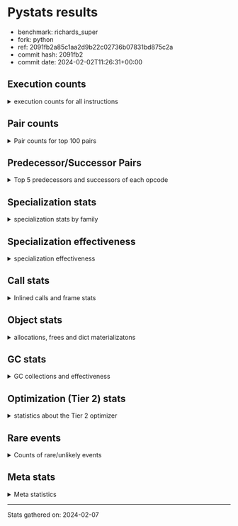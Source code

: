 
# Pystats results

- benchmark: richards_super
- fork: python
- ref: 2091fb2a85c1aa2d9b22c02736b07831bd875c2a
- commit hash: 2091fb2
- commit date: 2024-02-02T11:26:31+00:00

## Execution counts

<details>
<summary> execution counts for all instructions </summary>

|Name | Count | Self | Cumulative | Miss ratio | 
|---|---:|---:|---:|---:|
| LOAD_FAST | 348,289,860 | 21.9% | 21.9% |  |
| LOAD_ATTR_INSTANCE_VALUE | 146,778,480 | 9.2% | 31.1% | 34.9% |
| TO_BOOL_BOOL | 101,068,140 | 6.4% | 37.5% |  |
| CALL_PY_EXACT_ARGS | 82,093,240 | 5.2% | 42.6% | 8.5% |
| RESUME_CHECK | 81,965,500 | 5.2% | 47.8% | 0.0% |
| POP_JUMP_IF_FALSE | 81,216,640 | 5.1% | 52.9% |  |
| RETURN_VALUE | 72,657,020 | 4.6% | 57.5% |  |
| LOAD_ATTR_METHOD_WITH_VALUES | 72,039,760 | 4.5% | 62.0% | 44.6% |
| STORE_ATTR_INSTANCE_VALUE | 69,153,620 | 4.3% | 66.4% | 22.7% |
| STORE_FAST | 65,669,440 | 4.1% | 70.5% |  |
| LOAD_CONST | 52,642,240 | 3.3% | 73.8% |  |
| POP_TOP | 48,842,720 | 3.1% | 76.9% |  |
| COPY | 48,068,020 | 3.0% | 79.9% |  |
| LOAD_FAST_LOAD_FAST | 41,521,760 | 2.6% | 82.5% |  |
| LOAD_GLOBAL_MODULE | 41,305,880 | 2.6% | 85.1% |  |
| POP_JUMP_IF_NOT_NONE | 30,754,880 | 1.9% | 87.0% |  |
| POP_JUMP_IF_NONE | 22,455,200 | 1.4% | 88.4% |  |
| POP_JUMP_IF_TRUE | 22,014,180 | 1.4% | 89.8% |  |
| LOAD_GLOBAL_BUILTIN | 21,053,720 | 1.3% | 91.1% |  |
| ENTER_EXECUTOR | 17,460,400 | 1.1% | 92.2% |  |
| UNARY_NOT | 15,207,200 | 1.0% | 93.2% |  |
| COMPARE_OP_INT | 13,016,100 | 0.8% | 94.0% |  |
| JUMP_FORWARD | 10,812,160 | 0.7% | 94.7% |  |
| RETURN_CONST | 10,531,840 | 0.7% | 95.4% |  |
| LOAD_DEREF | 10,527,520 | 0.7% | 96.0% |  |
| COPY_FREE_VARS | 10,527,440 | 0.7% | 96.7% |  |
| LOAD_SUPER_ATTR_METHOD | 10,527,200 | 0.7% | 97.3% |  |
| CALL_ISINSTANCE | 10,526,320 | 0.7% | 98.0% |  |
| SWAP | 7,980,560 | 0.5% | 98.5% |  |
| BINARY_OP_ADD_INT | 7,468,540 | 0.5% | 99.0% |  |
| BINARY_SUBSCR_LIST_INT | 6,807,160 | 0.4% | 99.4% |  |
| BINARY_OP | 4,001,820 | 0.3% | 99.7% |  |
| BINARY_OP_SUBTRACT_INT | 2,001,160 | 0.1% | 99.8% |  |
| NOP | 1,859,120 | 0.1% | 99.9% |  |
| FOR_ITER_RANGE | 745,380 | 0.0% | 99.9% |  |
| STORE_SUBSCR_LIST_INT | 402,120 | 0.0% | 100.0% |  |
| GET_ITER | 372,560 | 0.0% | 100.0% |  |
| STORE_ATTR | 4,880 | 0.0% | 100.0% |  |
| LOAD_ATTR | 3,680 | 0.0% | 100.0% |  |
| LOAD_GLOBAL | 3,680 | 0.0% | 100.0% |  |
| EXIT_INIT_CHECK | 3,640 | 0.0% | 100.0% |  |
| CALL_ALLOC_AND_ENTER_INIT | 3,640 | 0.0% | 100.0% |  |
| CALL | 3,540 | 0.0% | 100.0% |  |
| BUILD_LIST | 1,280 | 0.0% | 100.0% |  |
| JUMP_BACKWARD | 1,000 | 0.0% | 100.0% |  |
| RESUME | 760 | 0.0% | 100.0% | 2.6% |
| INTERPRETER_EXIT | 680 | 0.0% | 100.0% |  |
| TO_BOOL | 600 | 0.0% | 100.0% |  |
| PUSH_NULL | 480 | 0.0% | 100.0% |  |
| EXTENDED_ARG | 480 | 0.0% | 100.0% |  |
| COMPARE_OP | 440 | 0.0% | 100.0% |  |
| LOAD_SUPER_ATTR | 320 | 0.0% | 100.0% |  |
| CALL_BUILTIN_CLASS | 200 | 0.0% | 100.0% |  |
| FOR_ITER | 120 | 0.0% | 100.0% |  |
| LOAD_ATTR_MODULE | 120 | 0.0% | 100.0% |  |
| BINARY_SUBSCR | 80 | 0.0% | 100.0% |  |
| STORE_SUBSCR | 80 | 0.0% | 100.0% |  |
| CALL_FUNCTION_EX | 80 | 0.0% | 100.0% |  |
| BINARY_OP_SUBTRACT_FLOAT | 60 | 0.0% | 100.0% |  |


</details>

## Pair counts

<details>
<summary> Pair counts for top 100 pairs </summary>

|Pair | Count | Self | Cumulative | 
|---|---:|---:|---:|
| LOAD_FAST LOAD_ATTR_INSTANCE_VALUE | 121,981,900 | 7.7% | 7.7% |
| CALL_PY_EXACT_ARGS RESUME_CHECK | 71,434,600 | 4.5% | 12.2% |
| TO_BOOL_BOOL POP_JUMP_IF_FALSE | 63,846,900 | 4.0% | 16.2% |
| LOAD_FAST LOAD_ATTR_METHOD_WITH_VALUES | 59,944,920 | 3.8% | 19.9% |
| RESUME_CHECK LOAD_FAST | 53,968,440 | 3.4% | 23.3% |
| POP_TOP LOAD_FAST | 44,748,080 | 2.8% | 26.2% |
| LOAD_FAST STORE_ATTR_INSTANCE_VALUE | 44,128,800 | 2.8% | 28.9% |
| STORE_FAST LOAD_FAST | 42,916,240 | 2.7% | 31.6% |
| LOAD_ATTR_METHOD_WITH_VALUES CALL_PY_EXACT_ARGS | 41,470,820 | 2.6% | 34.2% |
| STORE_ATTR_INSTANCE_VALUE LOAD_FAST | 40,645,900 | 2.6% | 36.8% |
| COPY TO_BOOL_BOOL | 40,087,300 | 2.5% | 39.3% |
| POP_JUMP_IF_FALSE LOAD_FAST | 32,679,840 | 2.1% | 41.4% |
| LOAD_CONST LOAD_FAST | 29,192,800 | 1.8% | 43.2% |
| LOAD_ATTR_INSTANCE_VALUE COPY | 28,600,200 | 1.8% | 45.0% |
| POP_JUMP_IF_NOT_NONE LOAD_FAST | 25,419,040 | 1.6% | 46.6% |
| RETURN_VALUE RETURN_VALUE | 24,772,160 | 1.6% | 48.2% |
| LOAD_ATTR_INSTANCE_VALUE STORE_FAST | 24,749,900 | 1.6% | 49.7% |
| LOAD_FAST POP_JUMP_IF_NOT_NONE | 23,315,520 | 1.5% | 51.2% |
| RETURN_VALUE TO_BOOL_BOOL | 23,233,060 | 1.5% | 52.6% |
| LOAD_FAST POP_JUMP_IF_NONE | 22,455,200 | 1.4% | 54.0% |
| TO_BOOL_BOOL POP_JUMP_IF_TRUE | 22,014,080 | 1.4% | 55.4% |
| LOAD_FAST RETURN_VALUE | 21,297,360 | 1.3% | 56.8% |
| LOAD_ATTR_INSTANCE_VALUE LOAD_FAST | 20,470,740 | 1.3% | 58.1% |
| POP_JUMP_IF_FALSE POP_TOP | 19,560,460 | 1.2% | 59.3% |
| LOAD_ATTR_INSTANCE_VALUE CALL_PY_EXACT_ARGS | 17,463,800 | 1.1% | 60.4% |
| POP_JUMP_IF_NONE ENTER_EXECUTOR | 17,059,500 | 1.1% | 61.5% |
| LOAD_FAST_LOAD_FAST STORE_ATTR_INSTANCE_VALUE | 16,746,520 | 1.1% | 62.5% |
| RETURN_VALUE STORE_FAST | 15,846,720 | 1.0% | 63.5% |
| STORE_ATTR_INSTANCE_VALUE LOAD_CONST | 15,387,440 | 1.0% | 64.5% |
| TO_BOOL_BOOL UNARY_NOT | 15,207,160 | 1.0% | 65.4% |
| LOAD_ATTR_INSTANCE_VALUE TO_BOOL_BOOL | 15,207,120 | 1.0% | 66.4% |
| LOAD_ATTR_METHOD_WITH_VALUES LOAD_FAST_LOAD_FAST | 14,245,720 | 0.9% | 67.3% |
| LOAD_FAST_LOAD_FAST CALL_PY_EXACT_ARGS | 14,245,680 | 0.9% | 68.2% |
| LOAD_ATTR_METHOD_WITH_VALUES LOAD_FAST | 14,116,900 | 0.9% | 69.1% |
| LOAD_FAST LOAD_GLOBAL_MODULE | 13,778,720 | 0.9% | 69.9% |
| COMPARE_OP_INT POP_JUMP_IF_FALSE | 13,016,100 | 0.8% | 70.8% |
| LOAD_ATTR_INSTANCE_VALUE RETURN_VALUE | 12,933,060 | 0.8% | 71.6% |
| LOAD_ATTR_INSTANCE_VALUE LOAD_CONST | 12,351,780 | 0.8% | 72.3% |
| LOAD_FAST STORE_FAST | 12,201,120 | 0.8% | 73.1% |
| LOAD_GLOBAL_MODULE TO_BOOL_BOOL | 12,014,120 | 0.8% | 73.9% |
| ENTER_EXECUTOR LOAD_ATTR_METHOD_WITH_VALUES | 11,487,300 | 0.7% | 74.6% |
| UNARY_NOT COPY | 11,487,200 | 0.7% | 75.3% |
| POP_JUMP_IF_TRUE POP_TOP | 11,487,200 | 0.7% | 76.0% |
| POP_JUMP_IF_FALSE LOAD_GLOBAL_MODULE | 11,242,760 | 0.7% | 76.7% |
| RESUME_CHECK LOAD_CONST | 10,660,440 | 0.7% | 77.4% |
| JUMP_FORWARD LOAD_FAST | 10,625,920 | 0.7% | 78.1% |
| STORE_ATTR_INSTANCE_VALUE RETURN_CONST | 10,530,200 | 0.7% | 78.7% |
| RESUME_CHECK LOAD_FAST_LOAD_FAST | 10,527,640 | 0.7% | 79.4% |
| RETURN_CONST POP_TOP | 10,527,520 | 0.7% | 80.1% |
| LOAD_DEREF LOAD_FAST | 10,527,360 | 0.7% | 80.7% |
| COPY_FREE_VARS RESUME_CHECK | 10,527,260 | 0.7% | 81.4% |
| LOAD_GLOBAL_BUILTIN LOAD_DEREF | 10,527,200 | 0.7% | 82.0% |
| LOAD_SUPER_ATTR_METHOD LOAD_FAST_LOAD_FAST | 10,527,060 | 0.7% | 82.7% |
| LOAD_FAST LOAD_SUPER_ATTR_METHOD | 10,527,040 | 0.7% | 83.4% |
| LOAD_GLOBAL_BUILTIN LOAD_FAST | 10,526,520 | 0.7% | 84.0% |
| CALL_PY_EXACT_ARGS COPY_FREE_VARS | 10,526,380 | 0.7% | 84.7% |
| LOAD_FAST_LOAD_FAST LOAD_ATTR_INSTANCE_VALUE | 10,526,360 | 0.7% | 85.4% |
| POP_JUMP_IF_TRUE LOAD_GLOBAL_BUILTIN | 10,526,240 | 0.7% | 86.0% |
| STORE_FAST LOAD_GLOBAL_BUILTIN | 10,526,240 | 0.7% | 86.7% |
| CALL_ISINSTANCE TO_BOOL_BOOL | 10,526,240 | 0.7% | 87.3% |
| LOAD_GLOBAL_MODULE CALL_ISINSTANCE | 10,526,240 | 0.7% | 88.0% |
| POP_JUMP_IF_FALSE RETURN_VALUE | 9,039,220 | 0.6% | 88.6% |
| COPY LOAD_ATTR_INSTANCE_VALUE | 7,980,360 | 0.5% | 89.1% |
| SWAP STORE_ATTR_INSTANCE_VALUE | 7,980,360 | 0.5% | 89.6% |
| LOAD_ATTR_INSTANCE_VALUE POP_JUMP_IF_NOT_NONE | 7,439,320 | 0.5% | 90.0% |
| LOAD_FAST CALL_PY_EXACT_ARGS | 7,179,920 | 0.5% | 90.5% |
| LOAD_CONST BINARY_OP_ADD_INT | 7,067,280 | 0.4% | 90.9% |
| RETURN_VALUE POP_TOP | 6,939,080 | 0.4% | 91.4% |
| POP_JUMP_IF_FALSE LOAD_CONST | 6,834,880 | 0.4% | 91.8% |
| RESUME_CHECK LOAD_GLOBAL_MODULE | 6,807,840 | 0.4% | 92.2% |
| LOAD_FAST BINARY_SUBSCR_LIST_INT | 6,807,120 | 0.4% | 92.7% |
| LOAD_CONST STORE_FAST | 6,806,560 | 0.4% | 93.1% |
| STORE_FAST JUMP_FORWARD | 6,719,840 | 0.4% | 93.5% |
| BINARY_OP_ADD_INT SWAP | 5,579,380 | 0.4% | 93.9% |
| LOAD_GLOBAL_MODULE COMPARE_OP_INT | 5,482,120 | 0.3% | 94.2% |
| LOAD_GLOBAL_MODULE LOAD_ATTR_INSTANCE_VALUE | 5,321,360 | 0.3% | 94.5% |
| BINARY_SUBSCR_LIST_INT STORE_FAST | 5,319,180 | 0.3% | 94.9% |
| LOAD_GLOBAL_MODULE COPY | 5,206,840 | 0.3% | 95.2% |
| ENTER_EXECUTOR POP_JUMP_IF_FALSE | 4,353,260 | 0.3% | 95.5% |
| POP_TOP JUMP_FORWARD | 4,092,320 | 0.3% | 95.7% |
| LOAD_CONST BINARY_OP | 3,998,640 | 0.3% | 96.0% |
| LOAD_ATTR_INSTANCE_VALUE COMPARE_OP_INT | 3,961,200 | 0.2% | 96.2% |
| POP_JUMP_IF_NOT_NONE LOAD_FAST_LOAD_FAST | 3,848,800 | 0.2% | 96.5% |
| POP_JUMP_IF_NONE LOAD_FAST | 3,774,720 | 0.2% | 96.7% |
| STORE_FAST LOAD_GLOBAL_MODULE | 3,720,400 | 0.2% | 97.0% |
| UNARY_NOT RETURN_VALUE | 3,720,000 | 0.2% | 97.2% |
| LOAD_CONST COMPARE_OP_INT | 3,572,560 | 0.2% | 97.4% |
| LOAD_FAST COPY | 2,773,680 | 0.2% | 97.6% |
| BINARY_OP LOAD_CONST | 2,398,580 | 0.2% | 97.7% |
| LOAD_ATTR_INSTANCE_VALUE LOAD_GLOBAL_MODULE | 2,232,560 | 0.1% | 97.9% |
| LOAD_CONST BINARY_OP_SUBTRACT_INT | 2,001,120 | 0.1% | 98.0% |
| STORE_ATTR_INSTANCE_VALUE LOAD_GLOBAL_MODULE | 1,916,820 | 0.1% | 98.1% |
| RETURN_VALUE LOAD_FAST | 1,863,200 | 0.1% | 98.2% |
| NOP LOAD_FAST | 1,859,040 | 0.1% | 98.4% |
| POP_JUMP_IF_FALSE NOP | 1,859,040 | 0.1% | 98.5% |
| POP_JUMP_IF_NONE LOAD_FAST_LOAD_FAST | 1,620,320 | 0.1% | 98.6% |
| STORE_FAST LOAD_CONST | 1,600,000 | 0.1% | 98.7% |
| BINARY_OP_SUBTRACT_INT SWAP | 1,599,980 | 0.1% | 98.8% |
| LOAD_GLOBAL_MODULE CALL_PY_EXACT_ARGS | 1,599,880 | 0.1% | 98.9% |
| LOAD_ATTR_METHOD_WITH_VALUES LOAD_GLOBAL_MODULE | 1,599,760 | 0.1% | 99.0% |


</details>

## Predecessor/Successor Pairs

<details>
<summary> Top 5 predecessors and successors of each opcode </summary>

### CACHE

<details>
<summary> Successors and predecessors for CACHE </summary>

|Successors | Count | Percentage | 
|---|---:|---:|
| RESUME_CHECK | 420 | 61.8% |
| RESUME | 140 | 20.6% |
| COPY_FREE_VARS | 120 | 17.6% |


</details>

### BINARY_SUBSCR

<details>
<summary> Successors and predecessors for BINARY_SUBSCR </summary>

|Predecessors | Count | Percentage | 
|---|---:|---:|
| LOAD_FAST | 80 | 100.0% |

|Successors | Count | Percentage | 
|---|---:|---:|
| BINARY_SUBSCR_LIST_INT | 40 | 50.0% |
| LOAD_FAST | 20 | 25.0% |
| STORE_FAST | 20 | 25.0% |


</details>

### EXIT_INIT_CHECK

<details>
<summary> Successors and predecessors for EXIT_INIT_CHECK </summary>

|Predecessors | Count | Percentage | 
|---|---:|---:|
| RETURN_CONST | 3,640 | 100.0% |

|Successors | Count | Percentage | 
|---|---:|---:|
| RETURN_VALUE | 3,640 | 100.0% |


</details>

### GET_ITER

<details>
<summary> Successors and predecessors for GET_ITER </summary>

|Predecessors | Count | Percentage | 
|---|---:|---:|
| LOAD_GLOBAL_MODULE | 372,300 | 99.9% |
| CALL_BUILTIN_CLASS | 140 | 0.0% |
| LOAD_FAST | 80 | 0.0% |
| CALL | 20 | 0.0% |
| LOAD_GLOBAL | 20 | 0.0% |

|Successors | Count | Percentage | 
|---|---:|---:|
| FOR_ITER_RANGE | 372,360 | 99.9% |
| EXTENDED_ARG | 160 | 0.0% |
| FOR_ITER | 40 | 0.0% |


</details>

### INTERPRETER_EXIT

<details>
<summary> Successors and predecessors for INTERPRETER_EXIT </summary>

|Predecessors | Count | Percentage | 
|---|---:|---:|
| RETURN_CONST | 680 | 100.0% |


</details>

### NOP

<details>
<summary> Successors and predecessors for NOP </summary>

|Predecessors | Count | Percentage | 
|---|---:|---:|
| POP_JUMP_IF_FALSE | 1,859,040 | 100.0% |
| POP_TOP | 80 | 0.0% |

|Successors | Count | Percentage | 
|---|---:|---:|
| LOAD_FAST | 1,859,040 | 100.0% |
| LOAD_DEREF | 80 | 0.0% |


</details>

### POP_TOP

<details>
<summary> Successors and predecessors for POP_TOP </summary>

|Predecessors | Count | Percentage | 
|---|---:|---:|
| POP_JUMP_IF_FALSE | 19,560,460 | 40.0% |
| POP_JUMP_IF_TRUE | 11,487,200 | 23.5% |
| RETURN_CONST | 10,527,520 | 21.6% |
| RETURN_VALUE | 6,939,080 | 14.2% |
| ENTER_EXECUTOR | 328,100 | 0.7% |

|Successors | Count | Percentage | 
|---|---:|---:|
| LOAD_FAST | 44,748,080 | 91.6% |
| JUMP_FORWARD | 4,092,320 | 8.4% |
| RETURN_CONST | 960 | 0.0% |
| LOAD_GLOBAL_MODULE | 720 | 0.0% |
| LOAD_GLOBAL | 240 | 0.0% |


</details>

### PUSH_NULL

<details>
<summary> Successors and predecessors for PUSH_NULL </summary>

|Predecessors | Count | Percentage | 
|---|---:|---:|
| LOAD_FAST | 320 | 66.7% |
| LOAD_DEREF | 80 | 16.7% |
| LOAD_ATTR_MODULE | 60 | 12.5% |
| LOAD_ATTR | 20 | 4.2% |

|Successors | Count | Percentage | 
|---|---:|---:|
| CALL | 400 | 83.3% |
| LOAD_FAST | 80 | 16.7% |


</details>

### RETURN_VALUE

<details>
<summary> Successors and predecessors for RETURN_VALUE </summary>

|Predecessors | Count | Percentage | 
|---|---:|---:|
| RETURN_VALUE | 24,772,160 | 34.1% |
| LOAD_FAST | 21,297,360 | 29.3% |
| LOAD_ATTR_INSTANCE_VALUE | 12,933,060 | 17.8% |
| POP_JUMP_IF_FALSE | 9,039,220 | 12.4% |
| UNARY_NOT | 3,720,000 | 5.1% |

|Successors | Count | Percentage | 
|---|---:|---:|
| RETURN_VALUE | 24,772,160 | 34.1% |
| TO_BOOL_BOOL | 23,233,060 | 32.0% |
| STORE_FAST | 15,846,720 | 21.8% |
| POP_TOP | 6,939,080 | 9.6% |
| LOAD_FAST | 1,863,200 | 2.6% |


</details>

### STORE_SUBSCR

<details>
<summary> Successors and predecessors for STORE_SUBSCR </summary>

|Predecessors | Count | Percentage | 
|---|---:|---:|
| LOAD_FAST | 80 | 100.0% |

|Successors | Count | Percentage | 
|---|---:|---:|
| STORE_SUBSCR_LIST_INT | 40 | 50.0% |
| JUMP_BACKWARD | 20 | 25.0% |
| LOAD_CONST | 20 | 25.0% |


</details>

### TO_BOOL

<details>
<summary> Successors and predecessors for TO_BOOL </summary>

|Predecessors | Count | Percentage | 
|---|---:|---:|
| COPY | 160 | 26.7% |
| RETURN_VALUE | 80 | 13.3% |
| CALL | 80 | 13.3% |
| CALL_ISINSTANCE | 80 | 13.3% |
| LOAD_GLOBAL | 60 | 10.0% |

|Successors | Count | Percentage | 
|---|---:|---:|
| TO_BOOL_BOOL | 300 | 50.0% |
| POP_JUMP_IF_FALSE | 160 | 26.7% |
| POP_JUMP_IF_TRUE | 100 | 16.7% |
| UNARY_NOT | 40 | 6.7% |


</details>

### UNARY_NOT

<details>
<summary> Successors and predecessors for UNARY_NOT </summary>

|Predecessors | Count | Percentage | 
|---|---:|---:|
| TO_BOOL_BOOL | 15,207,160 | 100.0% |
| TO_BOOL | 40 | 0.0% |

|Successors | Count | Percentage | 
|---|---:|---:|
| COPY | 11,487,200 | 75.5% |
| RETURN_VALUE | 3,720,000 | 24.5% |


</details>

### BINARY_OP

<details>
<summary> Successors and predecessors for BINARY_OP </summary>

|Predecessors | Count | Percentage | 
|---|---:|---:|
| LOAD_CONST | 3,998,640 | 99.9% |
| BINARY_OP | 1,820 | 0.0% |
| LOAD_GLOBAL_MODULE | 1,260 | 0.0% |
| LOAD_FAST | 40 | 0.0% |
| LOAD_ATTR | 20 | 0.0% |

|Successors | Count | Percentage | 
|---|---:|---:|
| LOAD_CONST | 2,398,580 | 59.9% |
| SWAP | 801,200 | 20.0% |
| LOAD_FAST | 800,040 | 20.0% |
| BINARY_OP | 1,820 | 0.0% |
| BINARY_OP_ADD_INT | 100 | 0.0% |


</details>

### BUILD_LIST

<details>
<summary> Successors and predecessors for BUILD_LIST </summary>

|Predecessors | Count | Percentage | 
|---|---:|---:|
| LOAD_CONST | 1,280 | 100.0% |

|Successors | Count | Percentage | 
|---|---:|---:|
| LOAD_GLOBAL_MODULE | 1,240 | 96.9% |
| LOAD_GLOBAL | 40 | 3.1% |


</details>

### CALL

<details>
<summary> Successors and predecessors for CALL </summary>

|Predecessors | Count | Percentage | 
|---|---:|---:|
| LOAD_GLOBAL | 540 | 15.3% |
| LOAD_GLOBAL_MODULE | 540 | 15.3% |
| LOAD_ATTR | 500 | 14.1% |
| LOAD_FAST | 480 | 13.6% |
| PUSH_NULL | 400 | 11.3% |

|Successors | Count | Percentage | 
|---|---:|---:|
| CALL_PY_EXACT_ARGS | 880 | 24.9% |
| CALL_ALLOC_AND_ENTER_INIT | 520 | 14.7% |
| RESUME | 440 | 12.4% |
| RESUME_CHECK | 420 | 11.9% |
| POP_TOP | 360 | 10.2% |


</details>

### CALL_FUNCTION_EX

<details>
<summary> Successors and predecessors for CALL_FUNCTION_EX </summary>

|Predecessors | Count | Percentage | 
|---|---:|---:|
| LOAD_FAST | 80 | 100.0% |

|Successors | Count | Percentage | 
|---|---:|---:|
| COPY_FREE_VARS | 80 | 100.0% |


</details>

### COMPARE_OP

<details>
<summary> Successors and predecessors for COMPARE_OP </summary>

|Predecessors | Count | Percentage | 
|---|---:|---:|
| LOAD_CONST | 240 | 54.5% |
| LOAD_GLOBAL | 60 | 13.6% |
| LOAD_GLOBAL_MODULE | 60 | 13.6% |
| LOAD_ATTR | 40 | 9.1% |
| LOAD_ATTR_INSTANCE_VALUE | 40 | 9.1% |

|Successors | Count | Percentage | 
|---|---:|---:|
| POP_JUMP_IF_FALSE | 220 | 50.0% |
| COMPARE_OP_INT | 220 | 50.0% |


</details>

### COPY

<details>
<summary> Successors and predecessors for COPY </summary>

|Predecessors | Count | Percentage | 
|---|---:|---:|
| LOAD_ATTR_INSTANCE_VALUE | 28,600,200 | 59.5% |
| UNARY_NOT | 11,487,200 | 23.9% |
| LOAD_GLOBAL_MODULE | 5,206,840 | 10.8% |
| LOAD_FAST | 2,773,680 | 5.8% |
| LOAD_ATTR | 60 | 0.0% |

|Successors | Count | Percentage | 
|---|---:|---:|
| TO_BOOL_BOOL | 40,087,300 | 83.4% |
| LOAD_ATTR_INSTANCE_VALUE | 7,980,360 | 16.6% |
| LOAD_ATTR | 200 | 0.0% |
| TO_BOOL | 160 | 0.0% |


</details>

### COPY_FREE_VARS

<details>
<summary> Successors and predecessors for COPY_FREE_VARS </summary>

|Predecessors | Count | Percentage | 
|---|---:|---:|
| CALL_PY_EXACT_ARGS | 10,526,380 | 100.0% |
| CALL_ALLOC_AND_ENTER_INIT | 840 | 0.0% |
| CACHE | 120 | 0.0% |
| CALL_FUNCTION_EX | 80 | 0.0% |
| CALL | 20 | 0.0% |

|Successors | Count | Percentage | 
|---|---:|---:|
| RESUME_CHECK | 10,527,260 | 100.0% |
| RESUME | 180 | 0.0% |


</details>

### ENTER_EXECUTOR

<details>
<summary> Successors and predecessors for ENTER_EXECUTOR </summary>

|Predecessors | Count | Percentage | 
|---|---:|---:|
| POP_JUMP_IF_NONE | 17,059,500 | 97.7% |
| STORE_SUBSCR_LIST_INT | 400,860 | 2.3% |
| JUMP_BACKWARD | 40 | 0.0% |

|Successors | Count | Percentage | 
|---|---:|---:|
| LOAD_ATTR_METHOD_WITH_VALUES | 11,487,300 | 65.8% |
| POP_JUMP_IF_FALSE | 4,353,260 | 24.9% |
| RETURN_VALUE | 890,860 | 5.1% |
| FOR_ITER_RANGE | 372,240 | 2.1% |
| POP_TOP | 328,100 | 1.9% |


</details>

### EXTENDED_ARG

<details>
<summary> Successors and predecessors for EXTENDED_ARG </summary>

|Predecessors | Count | Percentage | 
|---|---:|---:|
| GET_ITER | 160 | 33.3% |
| JUMP_BACKWARD | 160 | 33.3% |
| POP_JUMP_IF_FALSE | 160 | 33.3% |

|Successors | Count | Percentage | 
|---|---:|---:|
| FOR_ITER_RANGE | 280 | 58.3% |
| JUMP_BACKWARD | 160 | 33.3% |
| FOR_ITER | 40 | 8.3% |


</details>

### FOR_ITER

<details>
<summary> Successors and predecessors for FOR_ITER </summary>

|Predecessors | Count | Percentage | 
|---|---:|---:|
| GET_ITER | 40 | 33.3% |
| EXTENDED_ARG | 40 | 33.3% |
| JUMP_BACKWARD | 40 | 33.3% |

|Successors | Count | Percentage | 
|---|---:|---:|
| STORE_FAST | 60 | 50.0% |
| FOR_ITER_RANGE | 60 | 50.0% |


</details>

### JUMP_BACKWARD

<details>
<summary> Successors and predecessors for JUMP_BACKWARD </summary>

|Predecessors | Count | Percentage | 
|---|---:|---:|
| POP_JUMP_IF_NONE | 340 | 34.0% |
| STORE_SUBSCR_LIST_INT | 320 | 32.0% |
| POP_TOP | 160 | 16.0% |
| EXTENDED_ARG | 160 | 16.0% |
| STORE_SUBSCR | 20 | 2.0% |

|Successors | Count | Percentage | 
|---|---:|---:|
| FOR_ITER_RANGE | 440 | 44.0% |
| LOAD_GLOBAL_MODULE | 300 | 30.0% |
| EXTENDED_ARG | 160 | 16.0% |
| ENTER_EXECUTOR | 40 | 4.0% |
| FOR_ITER | 40 | 4.0% |


</details>

### JUMP_FORWARD

<details>
<summary> Successors and predecessors for JUMP_FORWARD </summary>

|Predecessors | Count | Percentage | 
|---|---:|---:|
| STORE_FAST | 6,719,840 | 62.2% |
| POP_TOP | 4,092,320 | 37.8% |

|Successors | Count | Percentage | 
|---|---:|---:|
| LOAD_FAST | 10,625,920 | 98.3% |
| LOAD_FAST_LOAD_FAST | 186,240 | 1.7% |


</details>

### LOAD_ATTR

<details>
<summary> Successors and predecessors for LOAD_ATTR </summary>

|Predecessors | Count | Percentage | 
|---|---:|---:|
| LOAD_FAST | 2,880 | 78.3% |
| COPY | 200 | 5.4% |
| LOAD_GLOBAL | 160 | 4.3% |
| LOAD_GLOBAL_MODULE | 160 | 4.3% |
| RETURN_VALUE | 120 | 3.3% |

|Successors | Count | Percentage | 
|---|---:|---:|
| LOAD_ATTR_INSTANCE_VALUE | 1,100 | 29.9% |
| LOAD_ATTR_METHOD_WITH_VALUES | 700 | 19.0% |
| CALL | 500 | 13.6% |
| LOAD_FAST | 440 | 12.0% |
| LOAD_CONST | 220 | 6.0% |


</details>

### LOAD_CONST

<details>
<summary> Successors and predecessors for LOAD_CONST </summary>

|Predecessors | Count | Percentage | 
|---|---:|---:|
| STORE_ATTR_INSTANCE_VALUE | 15,387,440 | 29.2% |
| LOAD_ATTR_INSTANCE_VALUE | 12,351,780 | 23.5% |
| RESUME_CHECK | 10,660,440 | 20.3% |
| POP_JUMP_IF_FALSE | 6,834,880 | 13.0% |
| BINARY_OP | 2,398,580 | 4.6% |

|Successors | Count | Percentage | 
|---|---:|---:|
| LOAD_FAST | 29,192,800 | 55.5% |
| BINARY_OP_ADD_INT | 7,067,280 | 13.4% |
| STORE_FAST | 6,806,560 | 12.9% |
| BINARY_OP | 3,998,640 | 7.6% |
| COMPARE_OP_INT | 3,572,560 | 6.8% |


</details>

### LOAD_DEREF

<details>
<summary> Successors and predecessors for LOAD_DEREF </summary>

|Predecessors | Count | Percentage | 
|---|---:|---:|
| LOAD_GLOBAL_BUILTIN | 10,527,200 | 100.0% |
| LOAD_GLOBAL | 160 | 0.0% |
| NOP | 80 | 0.0% |
| STORE_FAST | 80 | 0.0% |

|Successors | Count | Percentage | 
|---|---:|---:|
| LOAD_FAST | 10,527,360 | 100.0% |
| PUSH_NULL | 80 | 0.0% |
| STORE_FAST | 80 | 0.0% |


</details>

### LOAD_FAST

<details>
<summary> Successors and predecessors for LOAD_FAST </summary>

|Predecessors | Count | Percentage | 
|---|---:|---:|
| RESUME_CHECK | 53,968,440 | 15.5% |
| POP_TOP | 44,748,080 | 12.8% |
| STORE_FAST | 42,916,240 | 12.3% |
| STORE_ATTR_INSTANCE_VALUE | 40,645,900 | 11.7% |
| POP_JUMP_IF_FALSE | 32,679,840 | 9.4% |

|Successors | Count | Percentage | 
|---|---:|---:|
| LOAD_ATTR_INSTANCE_VALUE | 121,981,900 | 35.0% |
| LOAD_ATTR_METHOD_WITH_VALUES | 59,944,920 | 17.2% |
| STORE_ATTR_INSTANCE_VALUE | 44,128,800 | 12.7% |
| POP_JUMP_IF_NOT_NONE | 23,315,520 | 6.7% |
| POP_JUMP_IF_NONE | 22,455,200 | 6.4% |


</details>

### LOAD_FAST_LOAD_FAST

<details>
<summary> Successors and predecessors for LOAD_FAST_LOAD_FAST </summary>

|Predecessors | Count | Percentage | 
|---|---:|---:|
| LOAD_ATTR_METHOD_WITH_VALUES | 14,245,720 | 34.3% |
| RESUME_CHECK | 10,527,640 | 25.4% |
| LOAD_SUPER_ATTR_METHOD | 10,527,060 | 25.4% |
| POP_JUMP_IF_NOT_NONE | 3,848,800 | 9.3% |
| POP_JUMP_IF_NONE | 1,620,320 | 3.9% |

|Successors | Count | Percentage | 
|---|---:|---:|
| STORE_ATTR_INSTANCE_VALUE | 16,746,520 | 40.3% |
| CALL_PY_EXACT_ARGS | 14,245,680 | 34.3% |
| LOAD_ATTR_INSTANCE_VALUE | 10,526,360 | 25.4% |
| STORE_ATTR | 1,320 | 0.0% |
| LOAD_FAST | 800 | 0.0% |


</details>

### LOAD_GLOBAL

<details>
<summary> Successors and predecessors for LOAD_GLOBAL </summary>

|Predecessors | Count | Percentage | 
|---|---:|---:|
| LOAD_FAST | 640 | 17.4% |
| STORE_FAST | 560 | 15.2% |
| RETURN_VALUE | 280 | 7.6% |
| LOAD_CONST | 280 | 7.6% |
| POP_TOP | 240 | 6.5% |

|Successors | Count | Percentage | 
|---|---:|---:|
| LOAD_GLOBAL_MODULE | 1,560 | 42.4% |
| CALL | 540 | 14.7% |
| LOAD_GLOBAL_BUILTIN | 280 | 7.6% |
| LOAD_FAST | 260 | 7.1% |
| LOAD_GLOBAL | 240 | 6.5% |


</details>

### LOAD_SUPER_ATTR

<details>
<summary> Successors and predecessors for LOAD_SUPER_ATTR </summary>

|Predecessors | Count | Percentage | 
|---|---:|---:|
| LOAD_FAST | 320 | 100.0% |

|Successors | Count | Percentage | 
|---|---:|---:|
| LOAD_SUPER_ATTR_METHOD | 160 | 50.0% |
| LOAD_FAST_LOAD_FAST | 140 | 43.8% |
| LOAD_FAST | 20 | 6.2% |


</details>

### POP_JUMP_IF_FALSE

<details>
<summary> Successors and predecessors for POP_JUMP_IF_FALSE </summary>

|Predecessors | Count | Percentage | 
|---|---:|---:|
| TO_BOOL_BOOL | 63,846,900 | 78.6% |
| COMPARE_OP_INT | 13,016,100 | 16.0% |
| ENTER_EXECUTOR | 4,353,260 | 5.4% |
| COMPARE_OP | 220 | 0.0% |
| TO_BOOL | 160 | 0.0% |

|Successors | Count | Percentage | 
|---|---:|---:|
| LOAD_FAST | 32,679,840 | 40.2% |
| POP_TOP | 19,560,460 | 24.1% |
| LOAD_GLOBAL_MODULE | 11,242,760 | 13.8% |
| RETURN_VALUE | 9,039,220 | 11.1% |
| LOAD_CONST | 6,834,880 | 8.4% |


</details>

### POP_JUMP_IF_NONE

<details>
<summary> Successors and predecessors for POP_JUMP_IF_NONE </summary>

|Predecessors | Count | Percentage | 
|---|---:|---:|
| LOAD_FAST | 22,455,200 | 100.0% |

|Successors | Count | Percentage | 
|---|---:|---:|
| ENTER_EXECUTOR | 17,059,500 | 76.0% |
| LOAD_FAST | 3,774,720 | 16.8% |
| LOAD_FAST_LOAD_FAST | 1,620,320 | 7.2% |
| JUMP_BACKWARD | 340 | 0.0% |
| RETURN_CONST | 160 | 0.0% |


</details>

### POP_JUMP_IF_NOT_NONE

<details>
<summary> Successors and predecessors for POP_JUMP_IF_NOT_NONE </summary>

|Predecessors | Count | Percentage | 
|---|---:|---:|
| LOAD_FAST | 23,315,520 | 75.8% |
| LOAD_ATTR_INSTANCE_VALUE | 7,439,320 | 24.2% |
| LOAD_ATTR | 40 | 0.0% |

|Successors | Count | Percentage | 
|---|---:|---:|
| LOAD_FAST | 25,419,040 | 82.7% |
| LOAD_FAST_LOAD_FAST | 3,848,800 | 12.5% |
| LOAD_CONST | 1,487,040 | 4.8% |


</details>

### POP_JUMP_IF_TRUE

<details>
<summary> Successors and predecessors for POP_JUMP_IF_TRUE </summary>

|Predecessors | Count | Percentage | 
|---|---:|---:|
| TO_BOOL_BOOL | 22,014,080 | 100.0% |
| TO_BOOL | 100 | 0.0% |

|Successors | Count | Percentage | 
|---|---:|---:|
| POP_TOP | 11,487,200 | 52.2% |
| LOAD_GLOBAL_BUILTIN | 10,526,240 | 47.8% |
| RETURN_VALUE | 580 | 0.0% |
| LOAD_GLOBAL | 160 | 0.0% |


</details>

### RETURN_CONST

<details>
<summary> Successors and predecessors for RETURN_CONST </summary>

|Predecessors | Count | Percentage | 
|---|---:|---:|
| STORE_ATTR_INSTANCE_VALUE | 10,530,200 | 100.0% |
| POP_TOP | 960 | 0.0% |
| STORE_ATTR | 360 | 0.0% |
| POP_JUMP_IF_NONE | 160 | 0.0% |
| FOR_ITER_RANGE | 160 | 0.0% |

|Successors | Count | Percentage | 
|---|---:|---:|
| POP_TOP | 10,527,520 | 100.0% |
| EXIT_INIT_CHECK | 3,640 | 0.0% |
| INTERPRETER_EXIT | 680 | 0.0% |


</details>

### STORE_ATTR

<details>
<summary> Successors and predecessors for STORE_ATTR </summary>

|Predecessors | Count | Percentage | 
|---|---:|---:|
| LOAD_FAST | 2,880 | 59.0% |
| LOAD_FAST_LOAD_FAST | 1,320 | 27.0% |
| STORE_ATTR | 360 | 7.4% |
| SWAP | 200 | 4.1% |
| LOAD_GLOBAL | 60 | 1.2% |

|Successors | Count | Percentage | 
|---|---:|---:|
| LOAD_FAST | 1,380 | 28.3% |
| STORE_ATTR_INSTANCE_VALUE | 1,360 | 27.9% |
| LOAD_FAST_LOAD_FAST | 940 | 19.3% |
| LOAD_CONST | 400 | 8.2% |
| RETURN_CONST | 360 | 7.4% |


</details>

### STORE_FAST

<details>
<summary> Successors and predecessors for STORE_FAST </summary>

|Predecessors | Count | Percentage | 
|---|---:|---:|
| LOAD_ATTR_INSTANCE_VALUE | 24,749,900 | 37.7% |
| RETURN_VALUE | 15,846,720 | 24.1% |
| LOAD_FAST | 12,201,120 | 18.6% |
| LOAD_CONST | 6,806,560 | 10.4% |
| BINARY_SUBSCR_LIST_INT | 5,319,180 | 8.1% |

|Successors | Count | Percentage | 
|---|---:|---:|
| LOAD_FAST | 42,916,240 | 65.4% |
| LOAD_GLOBAL_BUILTIN | 10,526,240 | 16.0% |
| JUMP_FORWARD | 6,719,840 | 10.2% |
| LOAD_GLOBAL_MODULE | 3,720,400 | 5.7% |
| LOAD_CONST | 1,600,000 | 2.4% |


</details>

### SWAP

<details>
<summary> Successors and predecessors for SWAP </summary>

|Predecessors | Count | Percentage | 
|---|---:|---:|
| BINARY_OP_ADD_INT | 5,579,380 | 69.9% |
| BINARY_OP_SUBTRACT_INT | 1,599,980 | 20.0% |
| BINARY_OP | 801,200 | 10.0% |

|Successors | Count | Percentage | 
|---|---:|---:|
| STORE_ATTR_INSTANCE_VALUE | 7,980,360 | 100.0% |
| STORE_ATTR | 200 | 0.0% |


</details>

### RESUME

<details>
<summary> Successors and predecessors for RESUME </summary>

|Predecessors | Count | Percentage | 
|---|---:|---:|
| CALL | 440 | 57.9% |
| COPY_FREE_VARS | 180 | 23.7% |
| CACHE | 140 | 18.4% |

|Successors | Count | Percentage | 
|---|---:|---:|
| LOAD_FAST | 300 | 39.5% |
| LOAD_GLOBAL | 220 | 28.9% |
| LOAD_CONST | 200 | 26.3% |
| LOAD_FAST_LOAD_FAST | 40 | 5.3% |


</details>

### BINARY_OP_ADD_INT

<details>
<summary> Successors and predecessors for BINARY_OP_ADD_INT </summary>

|Predecessors | Count | Percentage | 
|---|---:|---:|
| LOAD_CONST | 7,067,280 | 94.6% |
| LOAD_ATTR_INSTANCE_VALUE | 401,160 | 5.4% |
| BINARY_OP | 100 | 0.0% |

|Successors | Count | Percentage | 
|---|---:|---:|
| SWAP | 5,579,380 | 74.7% |
| LOAD_FAST | 1,487,980 | 19.9% |
| LOAD_CONST | 401,180 | 5.4% |


</details>

### BINARY_OP_SUBTRACT_FLOAT

<details>
<summary> Successors and predecessors for BINARY_OP_SUBTRACT_FLOAT </summary>

|Predecessors | Count | Percentage | 
|---|---:|---:|
| LOAD_FAST | 40 | 66.7% |
| BINARY_OP | 20 | 33.3% |

|Successors | Count | Percentage | 
|---|---:|---:|
| STORE_FAST | 60 | 100.0% |


</details>

### BINARY_OP_SUBTRACT_INT

<details>
<summary> Successors and predecessors for BINARY_OP_SUBTRACT_INT </summary>

|Predecessors | Count | Percentage | 
|---|---:|---:|
| LOAD_CONST | 2,001,120 | 100.0% |
| BINARY_OP | 40 | 0.0% |

|Successors | Count | Percentage | 
|---|---:|---:|
| SWAP | 1,599,980 | 80.0% |
| LOAD_FAST | 401,180 | 20.0% |


</details>

### BINARY_SUBSCR_LIST_INT

<details>
<summary> Successors and predecessors for BINARY_SUBSCR_LIST_INT </summary>

|Predecessors | Count | Percentage | 
|---|---:|---:|
| LOAD_FAST | 6,807,120 | 100.0% |
| BINARY_SUBSCR | 40 | 0.0% |

|Successors | Count | Percentage | 
|---|---:|---:|
| STORE_FAST | 5,319,180 | 78.1% |
| LOAD_FAST | 1,487,980 | 21.9% |


</details>

### CALL_ALLOC_AND_ENTER_INIT

<details>
<summary> Successors and predecessors for CALL_ALLOC_AND_ENTER_INIT </summary>

|Predecessors | Count | Percentage | 
|---|---:|---:|
| LOAD_GLOBAL_MODULE | 2,400 | 65.9% |
| RETURN_VALUE | 720 | 19.8% |
| CALL | 520 | 14.3% |

|Successors | Count | Percentage | 
|---|---:|---:|
| RESUME_CHECK | 2,800 | 76.9% |
| COPY_FREE_VARS | 840 | 23.1% |


</details>

### CALL_BUILTIN_CLASS

<details>
<summary> Successors and predecessors for CALL_BUILTIN_CLASS </summary>

|Predecessors | Count | Percentage | 
|---|---:|---:|
| LOAD_FAST | 160 | 80.0% |
| CALL | 40 | 20.0% |

|Successors | Count | Percentage | 
|---|---:|---:|
| GET_ITER | 140 | 70.0% |
| STORE_FAST | 60 | 30.0% |


</details>

### CALL_ISINSTANCE

<details>
<summary> Successors and predecessors for CALL_ISINSTANCE </summary>

|Predecessors | Count | Percentage | 
|---|---:|---:|
| LOAD_GLOBAL_MODULE | 10,526,240 | 100.0% |
| CALL | 80 | 0.0% |

|Successors | Count | Percentage | 
|---|---:|---:|
| TO_BOOL_BOOL | 10,526,240 | 100.0% |
| TO_BOOL | 80 | 0.0% |


</details>

### CALL_PY_EXACT_ARGS

<details>
<summary> Successors and predecessors for CALL_PY_EXACT_ARGS </summary>

|Predecessors | Count | Percentage | 
|---|---:|---:|
| LOAD_ATTR_METHOD_WITH_VALUES | 41,470,820 | 50.5% |
| LOAD_ATTR_INSTANCE_VALUE | 17,463,800 | 21.3% |
| LOAD_FAST_LOAD_FAST | 14,245,680 | 17.4% |
| LOAD_FAST | 7,179,920 | 8.7% |
| LOAD_GLOBAL_MODULE | 1,599,880 | 1.9% |

|Successors | Count | Percentage | 
|---|---:|---:|
| RESUME_CHECK | 71,434,600 | 87.0% |
| COPY_FREE_VARS | 10,526,380 | 12.8% |
| CALL_PY_EXACT_ARGS | 132,260 | 0.2% |


</details>

### COMPARE_OP_INT

<details>
<summary> Successors and predecessors for COMPARE_OP_INT </summary>

|Predecessors | Count | Percentage | 
|---|---:|---:|
| LOAD_GLOBAL_MODULE | 5,482,120 | 42.1% |
| LOAD_ATTR_INSTANCE_VALUE | 3,961,200 | 30.4% |
| LOAD_CONST | 3,572,560 | 27.4% |
| COMPARE_OP | 220 | 0.0% |

|Successors | Count | Percentage | 
|---|---:|---:|
| POP_JUMP_IF_FALSE | 13,016,100 | 100.0% |


</details>

### FOR_ITER_RANGE

<details>
<summary> Successors and predecessors for FOR_ITER_RANGE </summary>

|Predecessors | Count | Percentage | 
|---|---:|---:|
| GET_ITER | 372,360 | 50.0% |
| ENTER_EXECUTOR | 372,240 | 49.9% |
| JUMP_BACKWARD | 440 | 0.1% |
| EXTENDED_ARG | 280 | 0.0% |
| FOR_ITER | 60 | 0.0% |

|Successors | Count | Percentage | 
|---|---:|---:|
| STORE_FAST | 372,820 | 50.0% |
| LOAD_FAST | 372,400 | 50.0% |
| RETURN_CONST | 160 | 0.0% |


</details>

### LOAD_ATTR_INSTANCE_VALUE

<details>
<summary> Successors and predecessors for LOAD_ATTR_INSTANCE_VALUE </summary>

|Predecessors | Count | Percentage | 
|---|---:|---:|
| LOAD_FAST | 121,981,900 | 83.1% |
| LOAD_FAST_LOAD_FAST | 10,526,360 | 7.2% |
| COPY | 7,980,360 | 5.4% |
| LOAD_GLOBAL_MODULE | 5,321,360 | 3.6% |
| LOAD_ATTR_INSTANCE_VALUE | 967,400 | 0.7% |

|Successors | Count | Percentage | 
|---|---:|---:|
| COPY | 28,600,200 | 19.5% |
| STORE_FAST | 24,749,900 | 16.9% |
| LOAD_FAST | 20,470,740 | 13.9% |
| CALL_PY_EXACT_ARGS | 17,463,800 | 11.9% |
| TO_BOOL_BOOL | 15,207,120 | 10.4% |


</details>

### LOAD_ATTR_METHOD_WITH_VALUES

<details>
<summary> Successors and predecessors for LOAD_ATTR_METHOD_WITH_VALUES </summary>

|Predecessors | Count | Percentage | 
|---|---:|---:|
| LOAD_FAST | 59,944,920 | 83.2% |
| ENTER_EXECUTOR | 11,487,300 | 15.9% |
| LOAD_ATTR_METHOD_WITH_VALUES | 606,120 | 0.8% |
| RETURN_VALUE | 720 | 0.0% |
| LOAD_ATTR | 700 | 0.0% |

|Successors | Count | Percentage | 
|---|---:|---:|
| CALL_PY_EXACT_ARGS | 41,470,820 | 57.6% |
| LOAD_FAST_LOAD_FAST | 14,245,720 | 19.8% |
| LOAD_FAST | 14,116,900 | 19.6% |
| LOAD_GLOBAL_MODULE | 1,599,760 | 2.2% |
| LOAD_ATTR_METHOD_WITH_VALUES | 606,120 | 0.8% |


</details>

### LOAD_ATTR_MODULE

<details>
<summary> Successors and predecessors for LOAD_ATTR_MODULE </summary>

|Predecessors | Count | Percentage | 
|---|---:|---:|
| LOAD_GLOBAL_MODULE | 80 | 66.7% |
| LOAD_ATTR | 40 | 33.3% |

|Successors | Count | Percentage | 
|---|---:|---:|
| PUSH_NULL | 60 | 50.0% |
| STORE_FAST | 60 | 50.0% |


</details>

### LOAD_GLOBAL_BUILTIN

<details>
<summary> Successors and predecessors for LOAD_GLOBAL_BUILTIN </summary>

|Predecessors | Count | Percentage | 
|---|---:|---:|
| POP_JUMP_IF_TRUE | 10,526,240 | 50.0% |
| STORE_FAST | 10,526,240 | 50.0% |
| RESUME_CHECK | 920 | 0.0% |
| LOAD_GLOBAL | 280 | 0.0% |
| POP_JUMP_IF_FALSE | 40 | 0.0% |

|Successors | Count | Percentage | 
|---|---:|---:|
| LOAD_DEREF | 10,527,200 | 50.0% |
| LOAD_FAST | 10,526,520 | 50.0% |


</details>

### LOAD_GLOBAL_MODULE

<details>
<summary> Successors and predecessors for LOAD_GLOBAL_MODULE </summary>

|Predecessors | Count | Percentage | 
|---|---:|---:|
| LOAD_FAST | 13,778,720 | 33.4% |
| POP_JUMP_IF_FALSE | 11,242,760 | 27.2% |
| RESUME_CHECK | 6,807,840 | 16.5% |
| STORE_FAST | 3,720,400 | 9.0% |
| LOAD_ATTR_INSTANCE_VALUE | 2,232,560 | 5.4% |

|Successors | Count | Percentage | 
|---|---:|---:|
| TO_BOOL_BOOL | 12,014,120 | 29.1% |
| CALL_ISINSTANCE | 10,526,240 | 25.5% |
| COMPARE_OP_INT | 5,482,120 | 13.3% |
| LOAD_ATTR_INSTANCE_VALUE | 5,321,360 | 12.9% |
| COPY | 5,206,840 | 12.6% |


</details>

### LOAD_SUPER_ATTR_METHOD

<details>
<summary> Successors and predecessors for LOAD_SUPER_ATTR_METHOD </summary>

|Predecessors | Count | Percentage | 
|---|---:|---:|
| LOAD_FAST | 10,527,040 | 100.0% |
| LOAD_SUPER_ATTR | 160 | 0.0% |

|Successors | Count | Percentage | 
|---|---:|---:|
| LOAD_FAST_LOAD_FAST | 10,527,060 | 100.0% |
| LOAD_FAST | 140 | 0.0% |


</details>

### RESUME_CHECK

<details>
<summary> Successors and predecessors for RESUME_CHECK </summary>

|Predecessors | Count | Percentage | 
|---|---:|---:|
| CALL_PY_EXACT_ARGS | 71,434,600 | 87.2% |
| COPY_FREE_VARS | 10,527,260 | 12.8% |
| CALL_ALLOC_AND_ENTER_INIT | 2,800 | 0.0% |
| CACHE | 420 | 0.0% |
| CALL | 420 | 0.0% |

|Successors | Count | Percentage | 
|---|---:|---:|
| LOAD_FAST | 53,968,440 | 65.8% |
| LOAD_CONST | 10,660,440 | 13.0% |
| LOAD_FAST_LOAD_FAST | 10,527,640 | 12.8% |
| LOAD_GLOBAL_MODULE | 6,807,840 | 8.3% |
| LOAD_GLOBAL_BUILTIN | 920 | 0.0% |


</details>

### STORE_ATTR_INSTANCE_VALUE

<details>
<summary> Successors and predecessors for STORE_ATTR_INSTANCE_VALUE </summary>

|Predecessors | Count | Percentage | 
|---|---:|---:|
| LOAD_FAST | 44,128,800 | 63.8% |
| LOAD_FAST_LOAD_FAST | 16,746,520 | 24.2% |
| SWAP | 7,980,360 | 11.5% |
| STORE_ATTR_INSTANCE_VALUE | 295,420 | 0.4% |
| STORE_ATTR | 1,360 | 0.0% |

|Successors | Count | Percentage | 
|---|---:|---:|
| LOAD_FAST | 40,645,900 | 58.8% |
| LOAD_CONST | 15,387,440 | 22.3% |
| RETURN_CONST | 10,530,200 | 15.2% |
| LOAD_GLOBAL_MODULE | 1,916,820 | 2.8% |
| LOAD_FAST_LOAD_FAST | 377,780 | 0.5% |


</details>

### STORE_SUBSCR_LIST_INT

<details>
<summary> Successors and predecessors for STORE_SUBSCR_LIST_INT </summary>

|Predecessors | Count | Percentage | 
|---|---:|---:|
| LOAD_FAST | 402,080 | 100.0% |
| STORE_SUBSCR | 40 | 0.0% |

|Successors | Count | Percentage | 
|---|---:|---:|
| ENTER_EXECUTOR | 400,860 | 99.7% |
| LOAD_CONST | 940 | 0.2% |
| JUMP_BACKWARD | 320 | 0.1% |


</details>

### TO_BOOL_BOOL

<details>
<summary> Successors and predecessors for TO_BOOL_BOOL </summary>

|Predecessors | Count | Percentage | 
|---|---:|---:|
| COPY | 40,087,300 | 39.7% |
| RETURN_VALUE | 23,233,060 | 23.0% |
| LOAD_ATTR_INSTANCE_VALUE | 15,207,120 | 15.0% |
| LOAD_GLOBAL_MODULE | 12,014,120 | 11.9% |
| CALL_ISINSTANCE | 10,526,240 | 10.4% |

|Successors | Count | Percentage | 
|---|---:|---:|
| POP_JUMP_IF_FALSE | 63,846,900 | 63.2% |
| POP_JUMP_IF_TRUE | 22,014,080 | 21.8% |
| UNARY_NOT | 15,207,160 | 15.0% |


</details>


</details>

## Specialization stats

<details>
<summary> specialization stats by family </summary>

### BINARY_OP

<details>
<summary> specialization stats for BINARY_OP family </summary>

|Kind | Count | Ratio | 
|---|---:|---:|
|     deferred | 3,999,840 | 29.7% |
|          hit | 9,469,760 | 70.3% |

| | Count | Ratio | 
|---|---:|---:|
| Success | 160 | 8.1% |
| Failure | 1,820 | 91.9% |

|Failure kind | Count | Ratio | 
|---|---:|---:|
| floor divide | 760 | 41.8% |
| and int | 580 | 31.9% |
| xor | 380 | 20.9% |
| multiply different types | 100 | 5.5% |


</details>

### BINARY_SUBSCR

<details>
<summary> specialization stats for BINARY_SUBSCR family </summary>

|Kind | Count | Ratio | 
|---|---:|---:|
|     deferred | 40 | 0.0% |
|          hit | 6,807,160 | 100.0% |

| | Count | Ratio | 
|---|---:|---:|
| Success | 40 | 100.0% |
| Failure | 0 | 0.0% |


</details>

### CALL

<details>
<summary> specialization stats for CALL family </summary>

|Kind | Count | Ratio | 
|---|---:|---:|
|     deferred | 6,879,900 | 7.4% |
|          hit | 85,613,160 | 92.4% |
|         miss | 7,010,240 | 7.6% |

| | Count | Ratio | 
|---|---:|---:|
| Success | 133,780 | 99.9% |
| Failure | 100 | 0.1% |

|Failure kind | Count | Ratio | 
|---|---:|---:|
| cfunc noargs | 60 | 60.0% |
| other | 40 | 40.0% |


</details>

### COMPARE_OP

<details>
<summary> specialization stats for COMPARE_OP family </summary>

|Kind | Count | Ratio | 
|---|---:|---:|
|     deferred | 220 | 0.0% |
|          hit | 13,016,100 | 100.0% |

| | Count | Ratio | 
|---|---:|---:|
| Success | 220 | 100.0% |
| Failure | 0 | 0.0% |


</details>

### FOR_ITER

<details>
<summary> specialization stats for FOR_ITER family </summary>

|Kind | Count | Ratio | 
|---|---:|---:|
|     deferred | 60 | 0.0% |
|          hit | 745,380 | 100.0% |

| | Count | Ratio | 
|---|---:|---:|
| Success | 60 | 100.0% |
| Failure | 0 | 0.0% |


</details>

### LOAD_ATTR

<details>
<summary> specialization stats for LOAD_ATTR family </summary>

|Kind | Count | Ratio | 
|---|---:|---:|
|     deferred | 81,835,940 | 37.4% |
|          hit | 135,410,740 | 61.9% |
|         miss | 83,407,620 | 38.1% |

| | Count | Ratio | 
|---|---:|---:|
| Success | 1,575,360 | 100.0% |
| Failure | 0 | 0.0% |


</details>

### LOAD_GLOBAL

<details>
<summary> specialization stats for LOAD_GLOBAL family </summary>

|Kind | Count | Ratio | 
|---|---:|---:|
|     deferred | 1,840 | 0.0% |
|          hit | 62,359,600 | 100.0% |

| | Count | Ratio | 
|---|---:|---:|
| Success | 1,840 | 100.0% |
| Failure | 0 | 0.0% |


</details>

### LOAD_SUPER_ATTR

<details>
<summary> specialization stats for LOAD_SUPER_ATTR family </summary>

|Kind | Count | Ratio | 
|---|---:|---:|
|     deferred | 160 | 0.0% |
|          hit | 10,527,200 | 100.0% |

| | Count | Ratio | 
|---|---:|---:|
| Success | 160 | 100.0% |
| Failure | 0 | 0.0% |


</details>

### POP_JUMP_IF_FALSE

<details>
<summary> specialization stats for POP_JUMP_IF_FALSE family </summary>


</details>

### POP_JUMP_IF_NONE

<details>
<summary> specialization stats for POP_JUMP_IF_NONE family </summary>


</details>

### POP_JUMP_IF_NOT_NONE

<details>
<summary> specialization stats for POP_JUMP_IF_NOT_NONE family </summary>


</details>

### POP_JUMP_IF_TRUE

<details>
<summary> specialization stats for POP_JUMP_IF_TRUE family </summary>


</details>

### STORE_ATTR

<details>
<summary> specialization stats for STORE_ATTR family </summary>

|Kind | Count | Ratio | 
|---|---:|---:|
|     deferred | 15,375,860 | 22.2% |
|          hit | 53,485,500 | 77.3% |
|         miss | 15,668,120 | 22.7% |

| | Count | Ratio | 
|---|---:|---:|
| Success | 296,780 | 99.9% |
| Failure | 360 | 0.1% |

|Failure kind | Count | Ratio | 
|---|---:|---:|
| not in keys | 360 | 100.0% |


</details>

### STORE_SUBSCR

<details>
<summary> specialization stats for STORE_SUBSCR family </summary>

|Kind | Count | Ratio | 
|---|---:|---:|
|     deferred | 40 | 0.0% |
|          hit | 402,120 | 100.0% |

| | Count | Ratio | 
|---|---:|---:|
| Success | 40 | 100.0% |
| Failure | 0 | 0.0% |


</details>

### TO_BOOL

<details>
<summary> specialization stats for TO_BOOL family </summary>

|Kind | Count | Ratio | 
|---|---:|---:|
|     deferred | 300 | 0.0% |
|          hit | 101,068,140 | 100.0% |

| | Count | Ratio | 
|---|---:|---:|
| Success | 300 | 100.0% |
| Failure | 0 | 0.0% |


</details>


</details>

## Specialization effectiveness

<details>
<summary> specialization effectiveness </summary>

|Instructions | Count | Ratio | 
|---|---:|---:|
| Basic | 762,978,260 | 48.0% |
| Not specialized | 160,460,140 | 10.1% |
| Specialized hits | 560,870,340 | 35.3% |
| Specialized misses | 106,086,000 | 6.7% |

### Deferred by instruction

<details>
<summary> deferred by instruction </summary>

|Name | Count | Ratio | 
|---|---:|---:|
| LOAD_ATTR | 81,835,940 | 75.7% |
| STORE_ATTR | 15,375,860 | 14.2% |
| CALL | 6,879,900 | 6.4% |
| BINARY_OP | 3,999,840 | 3.7% |
| LOAD_GLOBAL | 1,840 | 0.0% |
| TO_BOOL | 300 | 0.0% |
| COMPARE_OP | 220 | 0.0% |
| LOAD_SUPER_ATTR | 160 | 0.0% |
| FOR_ITER | 60 | 0.0% |
| BINARY_SUBSCR | 40 | 0.0% |


</details>

### Misses by instruction

<details>
<summary> misses by instruction </summary>

|Name | Count | Ratio | 
|---|---:|---:|
| LOAD_ATTR_INSTANCE_VALUE | 51,279,840 | 48.3% |
| LOAD_ATTR_METHOD_WITH_VALUES | 32,127,780 | 30.3% |
| STORE_ATTR_INSTANCE_VALUE | 15,668,120 | 14.8% |
| CALL_PY_EXACT_ARGS | 7,010,240 | 6.6% |
| RESUME | 20 | 0.0% |
| RESUME_CHECK | 20 | 0.0% |
| CACHE | 0 | 0.0% |
| EXIT_INIT_CHECK | 0 | 0.0% |
| GET_ITER | 0 | 0.0% |
| INTERPRETER_EXIT | 0 | 0.0% |


</details>


</details>

## Call stats

<details>
<summary> Inlined calls and frame stats </summary>

| | Count | Ratio | 
|---|---:|---:|
| Calls to PyEval_EvalDefault | 680 | 0.0% |
| Calls to Python functions inlined | 81,965,580 | 100.0% |
| Calls via PyEval_EvalFrame (total) | 680 | 0.0% |
| Calls via PyEval_EvalFrame (vector) | 680 | 0.0% |
| Calls via PyEval_EvalFrame (generator) | 0 | 0.0% |
| Calls via PyEval_EvalFrame (legacy) | 0 | 0.0% |
| Calls via PyEval_EvalFrame (function vectorcall) | 680 | 0.0% |
| Calls via PyEval_EvalFrame (build class) | 0 | 0.0% |
| Calls via PyEval_EvalFrame (slot) | 0 | 0.0% |
| Calls via PyEval_EvalFrame (function ex) | 80 | 0.0% |
| Calls via PyEval_EvalFrame (api) | 0 | 0.0% |
| Calls via PyEval_EvalFrame (method) | 0 | 0.0% |
| Frame objects created | 0 | 0.0% |
| Frames pushed | 80,662,500 | 98.4% |


</details>

## Object stats

<details>
<summary> allocations, frees and dict materializatons </summary>

| | Count | Ratio | 
|---|---:|---:|
| Allocations from freelist | 2,620 | 0.0% |
| Frees to freelist | 2,300 |  |
| Allocations | 9,450,840 | 100.0% |
| Allocations to 512 bytes | 9,450,800 | 100.0% |
| Allocations to 4 kbytes | 40 | 0.0% |
| Allocations over 4 kbytes | 0 | 0.0% |
| Frees | 9,445,141 |  |
| New values | 520 |  |
| Interpreter increfs | 685,110,480 | 86.8% |
| Interpreter decrefs | 752,348,480 | 94.2% |
| Increfs | 104,320,668 | 13.2% |
| Decrefs | 46,524,008 | 5.8% |
| Materialize dict (on request) | 0 | 0.0% |
| Materialize dict (new key) | 0 | 0.0% |
| Materialize dict (too big) | 0 | 0.0% |
| Materialize dict (str subclass) | 0 | 0.0% |
| Dematerialize dict | 0 | 0.0% |
| Method cache hits | 93,460,675 |  |
| Method cache misses | 5,623,585 |  |
| Method cache collisions | 5,622,925 |  |
| Method cache dunder hits | 840 |  |
| Method cache dunder misses | 200 |  |


</details>

## GC stats

<details>
<summary> GC collections and effectiveness </summary>

|Generation | Collections | Objects collected | Object visits | 
|---:|---:|---:|---:|
| 0 | 20 | 1,920 | 144,640 |
| 1 | 0 | 0 | 0 |
| 2 | 0 | 0 | 0 |


</details>

## Optimization (Tier 2) stats

<details>
<summary> statistics about the Tier 2 optimizer </summary>

| | Count | Ratio | 
|---|---:|---:|
| Optimization attempts | 40 |  |
| Traces created | 40 | 100.0% |
| Trace stack overflow | 0 | 0.0% |
| Trace stack underflow | 0 | 0.0% |
| Trace too long | 0 | 0.0% |
| Trace too short | 0 | 0.0% |
| Inner loop found | 0 | 0.0% |
| Recursive call | 0 | 0.0% |
| Low confidence | 20 | 50.0% |
| Traces executed | 17,460,400 |  |
| Uops executed | 352,424,800 | 20.18 |

### Trace length histogram

<details>
<summary> trace length histogram </summary>

|Range | Count | Ratio | 
|---|---:|---:|
| <= 1 | 0 | 0.0% |
| <= 2 | 0 | 0.0% |
| <= 4 | 0 | 0.0% |
| <= 8 | 0 | 0.0% |
| <= 16 | 0 | 0.0% |
| <= 32 | 0 | 0.0% |
| <= 64 | 0 | 0.0% |
| <= 128 | 40 | 100.0% |


</details>

### Optimized trace length histogram

<details>
<summary> optimized trace length histogram </summary>

|Range | Count | Ratio | 
|---|---:|---:|
| <= 1 | 0 | 0.0% |
| <= 2 | 0 | 0.0% |
| <= 4 | 0 | 0.0% |
| <= 8 | 0 | 0.0% |
| <= 16 | 0 | 0.0% |
| <= 32 | 0 | 0.0% |
| <= 64 | 40 | 100.0% |


</details>

### Trace run length histogram

<details>
<summary> trace run length histogram </summary>

|Range | Count | Ratio | 
|---|---:|---:|
| <= 1 | 0 | 0.0% |
| <= 2 | 0 | 0.0% |
| <= 4 | 0 | 0.0% |
| <= 8 | 11,487,300 | 65.8% |
| <= 16 | 0 | 0.0% |
| <= 32 | 890,860 | 5.1% |
| <= 64 | 4,710,000 | 27.0% |
| <= 128 | 28,640 | 0.2% |
| <= 256 | 343,600 | 2.0% |


</details>

### Uop execution stats

<details>
<summary> uop execution stats </summary>

|Name | Count | Self | Cumulative | Miss ratio | 
|---|---:|---:|---:|---:|
| TO_BOOL_BOOL | 36,347,720 | 10.3% | 10.3% |  |
| _SET_IP | 35,088,360 | 10.0% | 20.3% |  |
| _GUARD_TYPE_VERSION | 32,839,420 | 9.3% | 29.6% | 35.0% |
| LOAD_FAST | 32,810,780 | 9.3% | 38.9% |  |
| _GUARD_IS_FALSE_POP | 28,429,820 | 8.1% | 47.0% | 4.4% |
| _CHECK_VALIDITY | 19,935,940 | 5.7% | 52.6% |  |
| _GUARD_GLOBALS_VERSION | 18,147,600 | 5.1% | 57.8% |  |
| _LOAD_GLOBAL_MODULE | 18,147,600 | 5.1% | 62.9% |  |
| _CHECK_MANAGED_OBJECT_HAS_VALUES | 14,663,180 | 4.2% | 67.1% |  |
| _LOAD_ATTR_INSTANCE_VALUE | 14,663,180 | 4.2% | 71.2% |  |
| COPY | 11,370,300 | 3.2% | 74.5% |  |
| RESUME_CHECK | 5,572,220 | 1.6% | 76.0% |  |
| _GUARD_DORV_VALUES_INST_ATTR_FROM_DICT | 5,572,220 | 1.6% | 77.6% |  |
| _GUARD_KEYS_VERSION | 5,572,220 | 1.6% | 79.2% |  |
| _LOAD_ATTR_METHOD_WITH_VALUES | 5,572,220 | 1.6% | 80.8% |  |
| _CHECK_FUNCTION_EXACT_ARGS | 5,572,220 | 1.6% | 82.4% |  |
| _CHECK_STACK_SPACE | 5,572,220 | 1.6% | 84.0% |  |
| _INIT_CALL_PY_EXACT_ARGS | 5,572,220 | 1.6% | 85.5% |  |
| _PUSH_FRAME | 5,572,220 | 1.6% | 87.1% |  |
| _SAVE_RETURN_OFFSET | 5,572,220 | 1.6% | 88.7% |  |
| POP_TOP | 4,681,360 | 1.3% | 90.0% |  |
| UNARY_NOT | 4,681,360 | 1.3% | 91.4% |  |
| _EXIT_TRACE | 4,353,260 | 1.2% | 92.6% | 100.0% |
| _POP_FRAME | 4,353,260 | 1.2% | 93.8% |  |
| _LOAD_CONST_INLINE_BORROW | 3,321,520 | 0.9% | 94.8% |  |
| _GUARD_BOTH_INT | 3,292,880 | 0.9% | 95.7% |  |
| _BINARY_OP_ADD_INT | 2,204,800 | 0.6% | 96.3% |  |
| _GUARD_NOT_EXHAUSTED_RANGE | 1,488,960 | 0.4% | 96.8% | 25.0% |
| _ITER_CHECK_RANGE | 1,488,960 | 0.4% | 97.2% |  |
| STORE_FAST | 1,116,720 | 0.3% | 97.5% |  |
| SWAP | 1,116,720 | 0.3% | 97.8% |  |
| COMPARE_OP_INT | 1,116,720 | 0.3% | 98.1% |  |
| _GUARD_DORV_VALUES | 1,116,720 | 0.3% | 98.4% |  |
| _STORE_ATTR_INSTANCE_VALUE | 1,116,720 | 0.3% | 98.8% |  |
| _ITER_NEXT_RANGE | 1,116,720 | 0.3% | 99.1% |  |
| STORE_SUBSCR_LIST_INT | 1,088,080 | 0.3% | 99.4% |  |
| _BINARY_OP_SUBTRACT_INT | 1,088,080 | 0.3% | 99.7% |  |
| _JUMP_TO_TOP | 1,088,080 | 0.3% | 100.0% |  |


</details>

### Unsupported opcodes

<details>
<summary> unsupported opcodes </summary>


</details>


</details>

## Rare events

<details>
<summary> Counts of rare/unlikely events </summary>

|Event | Count | 
|---|---:|
| set_class | 0 |
| set_bases | 0 |
| set_eval_frame_func | 0 |
| builtin_dict | 0 |
| func_modification | 0 |


</details>

## Meta stats

<details>
<summary> Meta statistics </summary>

| | Count | 
|---|---:|
| Number of data files | 20 |


</details>

---
Stats gathered on: 2024-02-07
